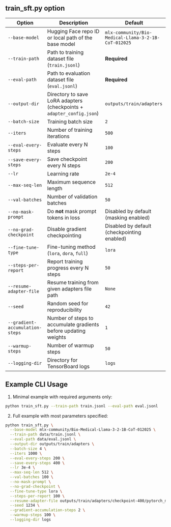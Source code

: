 ## train_sft.py option

| Option                          | Description                                                             | Default                                             |
|---------------------------------|-------------------------------------------------------------------------|-----------------------------------------------------|
| `--base-model`                  | Hugging Face repo ID or local path of the base model                    | `mlx-community/Bio-Medical-Llama-3-2-1B-CoT-012025` |
| `--train-path`                  | Path to training dataset file (`train.jsonl`)                           | **Required**                                        |
| `--eval-path`                   | Path to evaluation dataset file (`eval.jsonl`)                          | **Required**                                        |
| `--output-dir`                  | Directory to save LoRA adapters (checkpoints + `adapter_config.json`)   | `outputs/train/adapters`                            |
| `--batch-size`                  | Training batch size                                                     | `2`                                                 |
| `--iters`                       | Number of training iterations                                           | `500`                                               |
| `--eval-every-steps`            | Evaluate every N steps                                                  | `100`                                               |
| `--save-every-steps`            | Save checkpoint every N steps                                           | `200`                                               |
| `--lr`                          | Learning rate                                                           | `2e-4`                                              |
| `--max-seq-len`                 | Maximum sequence length                                                 | `512`                                               |
| `--val-batches`                 | Number of validation batches                                            | `50`                                                |
| `--no-mask-prompt`              | Do **not** mask prompt tokens in loss                                   | Disabled by default (masking enabled)               |
| `--no-grad-checkpoint`          | Disable gradient checkpointing                                          | Disabled by default (checkpointing enabled)         |
| `--fine-tune-type`              | Fine-tuning method (`lora`, `dora`, `full`)                             | `lora`                                              |
| `--steps-per-report`            | Report training progress every N steps                                  | `50`                                                |
| `--resume-adapter-file`         | Resume training from given adapters file path                           | `None`                                              |
| `--seed`                        | Random seed for reproducibility                                         | `42`                                                |
| `--gradient-accumulation-steps` | Number of steps to accumulate gradients before updating weights         | `1`                                                 |
| `--warmup-steps`                | Number of warmup steps                                                  | `50`                                                |
| `--logging-dir`                 | Directory for TensorBoard logs                                          | `logs`                                              |

## Example CLI Usage

1. Minimal example with required arguments only:

```bash
python train_sft.py --train-path train.jsonl --eval-path eval.jsonl
```

2. Full example with most parameters specified:

```bash
python train_sft.py \
  --base-model mlx-community/Bio-Medical-Llama-3-2-1B-CoT-012025 \
  --train-path data/train.jsonl \
  --eval-path data/eval.jsonl \
  --output-dir outputs/train/adapters \
  --batch-size 4 \
  --iters 1000 \
  --eval-every-steps 200 \
  --save-every-steps 400 \
  --lr 3e-4 \
  --max-seq-len 512 \
  --val-batches 100 \
  --no-mask-prompt \
  --no-grad-checkpoint \
  --fine-tune-type lora \
  --steps-per-report 100 \
  --resume-adapter-file outputs/train/adapters/checkpoint-400/pytorch_model.bin \
  --seed 1234 \
  --gradient-accumulation-steps 2 \
  --warmup-steps 100 \
  --logging-dir logs
```